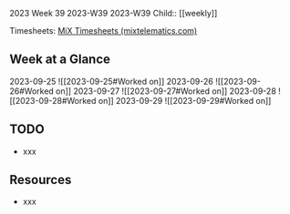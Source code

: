 2023 Week 39
2023-W39 2023-W39
Child:: [[weekly]]

Timesheets: [MiX Timesheets (mixtelematics.com)](http://timesheets.mixtelematics.com/MixTimesheetsUI/app/index.html#/TimeSheet)

## Week at a Glance

2023-09-25
![[2023-09-25#Worked on]]
2023-09-26
![[2023-09-26#Worked on]]
2023-09-27
![[2023-09-27#Worked on]]
2023-09-28
![[2023-09-28#Worked on]]
2023-09-29
![[2023-09-29#Worked on]]

## TODO

- xxx

## Resources

- xxx


